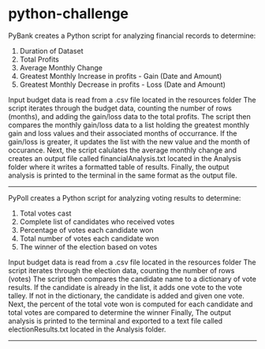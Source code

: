 # python-challenge

PyBank creates a Python script for analyzing financial records to determine:

1. Duration of Dataset
2. Total Profits
3. Average Monthly Change
4. Greatest Monthly Increase in profits - Gain (Date and Amount)
5. Greatest Monthly Decrease in profits - Loss (Date and Amount)

Input budget data is read from a .csv file located in the resources folder
The script iterates through the budget data, counting the number of rows (months), and adding the gain/loss data to the total profits. 
The script then compares the monthly gain/loss data to a list holding the greatest monthly gain and loss values and their associated months of occurrance. If the gain/loss is greater, it updates the list with the new value and the month of occurance.
Next, the script calulates the average monthly change and creates an output file called financialAnalysis.txt located in the Analysis folder where it writes a formatted table of results. 
Finally, the output analysis is printed to the terminal in the same format as the output file.

************************************************************************************************

PyPoll creates a Python script for analyzing voting results to determine:

1. Total votes cast
2. Complete list of candidates who received votes
3. Percentage of votes each candidate won
4. Total number of votes each candidate won
5. The winner of the election based on votes

Input budget data is read from a .csv file located in the resources folder 
The script iterates through the election data, counting the number of rows (votes)
The script then compares the candidate name to a dictionary of vote results. If the candidate is already in the list, it adds one vote to the vote talley. If not in the dictionary, the candidate is added and given one vote.
Next, the percent of the total vote won is computed for each candidate and total votes are compared to determine the winner
Finally, The output analysis is printed to the terminal and exported to a text file called electionResults.txt located in the Analysis folder.

************************************************************************************************

